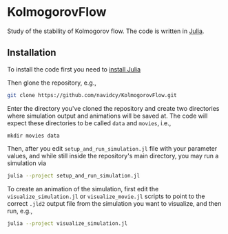 # KolmogorovFlow

Study of the stability of Kolmogorov flow. The code is written in [Julia](https://julialang.org).

## Installation

To install the code first you need to [install Julia](https://julialang.org/downloads/)

Then glone the repository, e.g.,

```bash
git clone https://github.com/navidcy/KolmogorovFlow.git
```

Enter the directory you've cloned the repository and create two directories where simulation output and animations will be saved at. The code will expect these directories to be called `data` and `movies`, i.e.,

```
mkdir movies data
```

Then, after you edit `setup_and_run_simulation.jl` file with your parameter values, and while still inside the repository's main directory, you may run a simulation via

```bash
julia --project setup_and_run_simulation.jl
```

To create an animation of the simulation, first edit the `visualize_simulation.jl` or `visualize_movie.jl` scripts to point to the correct `.jld2` output file from the simulation you want to visualize, and then run, e.g.,


```bash
julia --project visualize_simulation.jl
```
